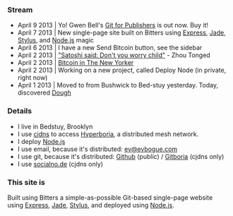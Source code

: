 ### Stream

+ April 9 2013 | Yo! Gwen Bell's [Git for Publishers](http://git.gwenbell.com/) is out now. Buy it!
+ April 7 2013 | New single-page site built on Bitters using [Express](http://expressjs.com/), [Jade](http://jade-lang.com/), [Stylus](http://learnboost.github.io/stylus/), and [Node.js](http://nodejs.org) magic
+ April 6 2013 | I have a new Send Bitcoin button, see the sidebar
+ April 2 2013 | ["Satoshi said: Don't you worry child"](http://www.youtube.com/watch?v=OMAI-OIxLPo) - Zhou Tonged
+ April 2 2013 | [Bitcoin in The New Yorker](http://www.newyorker.com/online/blogs/elements/2013/04/the-future-of-bitcoin.html)
+ April 2 2013 | Working on a new project, called Deploy Node (in private, right now)
+ April 1 2013 | Moved to from Bushwick to Bed-stuy yesterday. Today, discovered [Dough](http://www.nycgo.com/venue/dough)

### Details

+ I live in Bedstuy, Brooklyn
+ I use [cjdns](https://github.com/cjdelisle/cjdns) to access [Hyperboria](http://hyperboria.net), a distributed mesh network.
+ I deploy [Node.js](http://nodejs.org/)
+ I use email, because it's distributed: [ev@evbogue.com](ev@evbogue.com)
+ I use git, because it's distributed: [Github](http://github.com/evbogue) (public) / [Gitboria](http://gitboria.com/ev) (cjdns only)
+ I use [socialno.de](http://socialno.de) (cjdns only)

### This site is

Built using Bitters a simple-as-possible Git-based single-page website using [Express](http://expressjs.com/), [Jade](http://jade-lang.com/), [Stylus](http://learnboost.github.io/stylus/), and deployed using [Node.js](http://nodejs.org).
